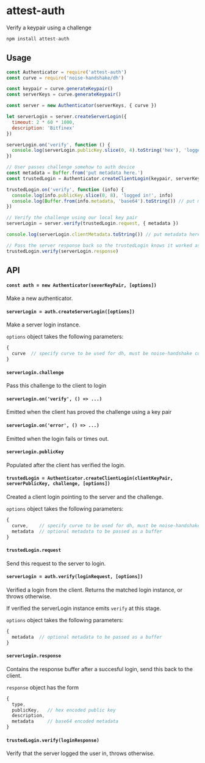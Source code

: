 # attest-auth

Verify a keypair using a challenge

```js
npm install attest-auth
```

## Usage

```js
const Authenticator = require('attest-auth')
const curve = require('noise-handshake/dh')

const keypair = curve.generateKeypair()
const serverKeys = curve.generateKeypair()

const server = new Authenticator(serverKeys, { curve })

let serverLogin = server.createServerLogin({
  timeout: 2 * 60 * 1000,
  description: 'Bitfinex'
})

serverLogin.on('verify', function () {
  console.log(serverLogin.publicKey.slice(0, 4).toString('hex'), 'logged in!')
})

// User passes challenge somehow to auth device
const metadata = Buffer.from('put metadata here.')
const trustedLogin = Authenticator.createClientLogin(keypair, serverKeys.pub, serverLogin.challenge, { curve, metadata })

trustedLogin.on('verify', function (info) {
  console.log(info.publicKey.slice(0, 8), 'logged in!', info)
  console.log(Buffer.from(info.metadata, 'base64').toString()) // put metadata here.
})

// Verify the challenge using our local key pair
serverLogin = server.verify(trustedLogin.request, { metadata })

console.log(serverLogin.clientMetadata.toString()) // put metadata here.

// Pass the server response back so the trustedLogin knows it worked as well
trustedLogin.verify(serverLogin.response)
```

## API

#### `const auth = new Authenticator(severKeyPair, [options])`

Make a new authenticator.

#### `serverLogin = auth.createServerLogin([options])`

Make a server login instance.

`options` object takes the following parameters:
```js
{
  curve  // specify curve to be used for dh, must be noise-handshake compliant
}
```

#### `serverLogin.challenge`

Pass this challenge to the client to login

#### `serverLogin.on('verify', () => ...)`

Emitted when the client has proved the challenge using a key pair

#### `serverLogin.on('error', () => ...)`

Emitted when the login fails or times out.

#### `serverLogin.publicKey`

Populated after the client has verified the login.

#### `trustedLogin = Authenticator.createClientLogin(clientKeyPair, serverPublicKey, challenge, [options])`

Created a client login pointing to the server and the challenge.

`options` object takes the following parameters:
```js
{
  curve,    // specify curve to be used for dh, must be noise-handshake compliant
  metadata  // optional metadata to be passed as a buffer
}
```

#### `trustedLogin.request`

Send this request to the server to login.

#### `serverLogin = auth.verify(loginRequest, [options])`

Verified a login from the client. Returns the matched login instance, or throws otherwise.

If verified the serverLogin instance emits `verify` at this stage.

`options` object takes the following parameters:
```js
{
  metadata  // optional metadata to be passed as a buffer
}
```

#### `serverLogin.response`

Contains the response buffer after a succesful login, send this back to the client.

`response` object has the form
```js
{
  type,
  publicKey,   // hex encoded public key
  description,
  metadata     // base64 encoded metadata
}
```

#### `trustedLogin.verify(loginResponse)`

Verify that the server logged the user in, throws otherwise.
